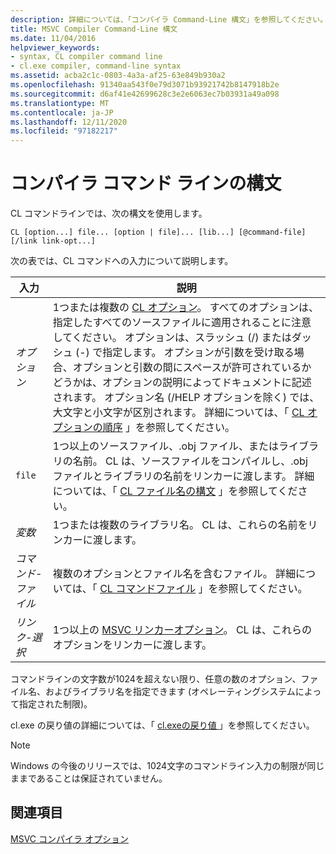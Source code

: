 ```yaml
---
description: 詳細については、「コンパイラ Command-Line 構文」を参照してください。
title: MSVC Compiler Command-Line 構文
ms.date: 11/04/2016
helpviewer_keywords:
- syntax, CL compiler command line
- cl.exe compiler, command-line syntax
ms.assetid: acba2c1c-0803-4a3a-af25-63e849b930a2
ms.openlocfilehash: 91340aa543f0e79d3071b93921742b8147918b2e
ms.sourcegitcommit: d6af41e42699628c3e2e6063ec7b03931a49a098
ms.translationtype: MT
ms.contentlocale: ja-JP
ms.lasthandoff: 12/11/2020
ms.locfileid: "97182217"
---
```

# <a name="compiler-command-line-syntax"></a>コンパイラ コマンド ラインの構文

CL コマンドラインでは、次の構文を使用します。

```
CL [option...] file... [option | file]... [lib...] [@command-file] [/link link-opt...]
```

次の表では、CL コマンドへの入力について説明します。

|入力|説明|
|-----------|-------------|
|*オプション*|1つまたは複数の [CL オプション](compiler-options.md)。 すべてのオプションは、指定したすべてのソースファイルに適用されることに注意してください。 オプションは、スラッシュ (/) またはダッシュ (-) で指定します。 オプションが引数を受け取る場合、オプションと引数の間にスペースが許可されているかどうかは、オプションの説明によってドキュメントに記述されます。 オプション名 (/HELP オプションを除く) では、大文字と小文字が区別されます。 詳細については、「 [CL オプションの順序](order-of-cl-options.md) 」を参照してください。|
|`file`|1つ以上のソースファイル、.obj ファイル、またはライブラリの名前。 CL は、ソースファイルをコンパイルし、.obj ファイルとライブラリの名前をリンカーに渡します。 詳細については、「 [CL ファイル名の構文](cl-filename-syntax.md) 」を参照してください。|
|*変数*|1つまたは複数のライブラリ名。 CL は、これらの名前をリンカーに渡します。|
|*コマンド-ファイル*|複数のオプションとファイル名を含むファイル。 詳細については、「 [CL コマンドファイル](cl-command-files.md) 」を参照してください。|
|*リンク-選択*|1つ以上の [MSVC リンカーオプション](linker-options.md)。 CL は、これらのオプションをリンカーに渡します。|

コマンドラインの文字数が1024を超えない限り、任意の数のオプション、ファイル名、およびライブラリ名を指定できます (オペレーティングシステムによって指定された制限)。

cl.exe の戻り値の詳細については、「 [cl.exeの戻り値 ](return-value-of-cl-exe.md) 」を参照してください。

> [!NOTE]
> Windows の今後のリリースでは、1024文字のコマンドライン入力の制限が同じままであることは保証されていません。

## <a name="see-also"></a>関連項目

[MSVC コンパイラ オプション](compiler-options.md)

